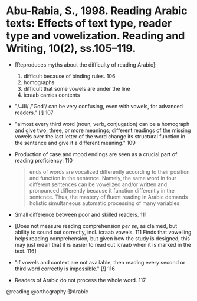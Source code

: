 # Abu-Rabia, S., 1998. Reading Arabic texts: Effects of text type, reader type and vowelization.  Reading and Writing, 10(2), ss.105–119.

- [Reproduces myths about the difficulty of reading Arabic]: 
  1. difficult because of binding rules. 106
  2. homographs
  3. difficult that some vowels are under the line
  4. icraab carries contents

- "/الله/ /'God'/ can be very confusing, even with vowels, for advanced readers." [!] 107

- "almost every third word (noun, verb, conjugation) can be a homograph and give two, three, or more meanings; different readings of the missing vowels over the last letter of the word change its structural function in the sentence and give it a different meaning." 109

- Production of case and mood endings are seen as a crucial part of reading proficiency: 110

  > ends of words are vocalized differently according to their position and function in the sentence. Namely, the same word in four different sentences can be vowelized and/or written and pronounced differently because it function differently in the sentence. Thus, the mastery of fluent reading in Arabic demands holistic simultaneous automatic processing of many variables.  

- Small difference between poor and skilled readers. 111

- [Does not measure reading comprehension *per se*, as claimed, but ability to sound out correctly, incl. icraab vowels. 111 Finds that vowelling helps reading comprehension, but given how the study is designed, this may just mean that it is easier to read out icraab when it is marked in the text. 116]

- "if vowels and context are not available, then reading every second or third word correctly is impossible." [!] 116

- Readers of Arabic do not process the whole word. 117 

@reading
@orthography
@Arabic
